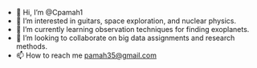 - 👋 Hi, I’m @Cpamah1
- 👀 I’m interested in guitars, space exploration, and nuclear physics.
- 🌱 I’m currently learning observation techniques for finding exoplanets.
- 💞️ I’m looking to collaborate on big data assignments and research methods.
- 📫 How to reach me pamah35@gmail.com

<!---
Cpamah1/Cpamah1 is a ✨ special ✨ repository because its `README.md` (this file) appears on your GitHub profile.
You can click the Preview link to take a look at your changes.
--->
